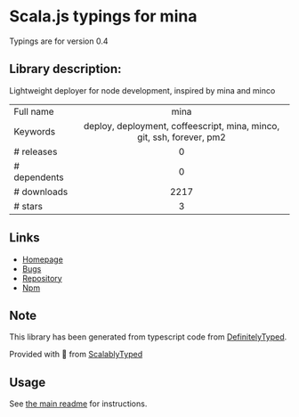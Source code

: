 
# Scala.js typings for mina

Typings are for version 0.4

## Library description:
Lightweight deployer for node development, inspired by mina and minco

|                    |                 |
| ------------------ | :-------------: |
| Full name          | mina |
| Keywords           | deploy, deployment, coffeescript, mina, minco, git, ssh, forever, pm2 |
| # releases         | 0 |
| # dependents       | 0 |
| # downloads        | 2217 |
| # stars            | 3 |

## Links
- [Homepage](https://github.com/fanweixiao/mina#readme)
- [Bugs](https://github.com/fanweixiao/mina/issues)
- [Repository](https://github.com/fanweixiao/mina)
- [Npm](https://www.npmjs.com/package/mina)
    


## Note
This library has been generated from typescript code from [DefinitelyTyped](https://definitelytyped.org).

Provided with :purple_heart: from [ScalablyTyped](https://github.com/oyvindberg/ScalablyTyped)

## Usage
See [the main readme](../../readme.md) for instructions.


